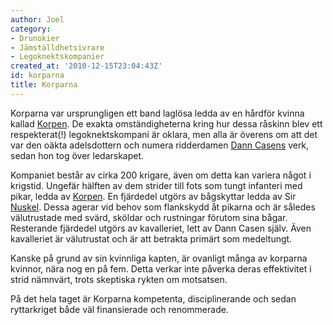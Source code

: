 ```yaml
---
author: Joel
category:
- Drunokier
- Jämställdhetsivrare
- Legoknektskompanier
created_at: '2010-12-15T23:04:43Z'
id: korparna
title: Korparna
---
```

Korparna var ursprungligen ett band laglösa ledda av en hårdför kvinna kallad [Korpen]. De exakta omständigheterna kring hur dessa råskinn blev ett respekterat(!) legoknektskompani är oklara, men alla är överens om att det var den oäkta adelsdottern och numera ridderdamen [Dann Casens] verk, sedan hon tog över ledarskapet.

Kompaniet består av cirka 200 krigare, även om detta kan variera något i krigstid. Ungefär hälften av dem strider till fots som tungt infanteri med pikar, ledda av [Korpen]. En fjärdedel utgörs av bågskyttar ledda av Sir [Nuskel]. Dessa agerar vid behov som flankskydd åt pikarna och är således välutrustade med svärd, sköldar och rustningar förutom sina bågar. Resterande fjärdedel utgörs av kavalleriet, lett av Dann Casen själv. Även kavalleriet är välutrustat och är att betrakta primärt som medeltungt.

Kanske på grund av sin kvinnliga kapten, är ovanligt många av korparna kvinnor, nära nog en på fem. Detta verkar inte påverka deras effektivitet i strid nämnvärt, trots skeptiska rykten om motsatsen.

På det hela taget är Korparna kompetenta, disciplinerande och sedan ryttarkriget både väl finansierade och renommerade.

  [Korpen]: Korpen
  [Dann Casens]: Dann_Casen
  [Nuskel]: Nuskel